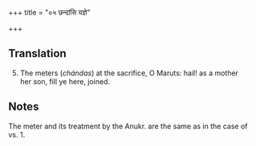 +++
title = "०५ छन्दांसि यज्ञे"

+++
## Translation
5. The meters (*chándas*) at the sacrifice, O Maruts: hail! as a mother  
her son, fill ye here, joined.

## Notes
The meter and its treatment by the Anukr. are the same as in the case of  
vs. 1.
